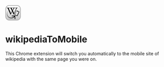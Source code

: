 ![wikipediaToMobile logo](./icon.png)
# wikipediaToMobile
This Chrome extension will switch you automatically to the mobile site of wikipedia with the same page you were on.